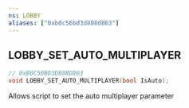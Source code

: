 ```yaml
---
ns: LOBBY
aliases: ["0xb0c56bd3d808d863"]
---
```

## LOBBY_SET_AUTO_MULTIPLAYER

```c
// 0xB0C56BD3D808D863
void LOBBY_SET_AUTO_MULTIPLAYER(bool IsAuto);
```

Allows script to set the auto multiplayer parameter

